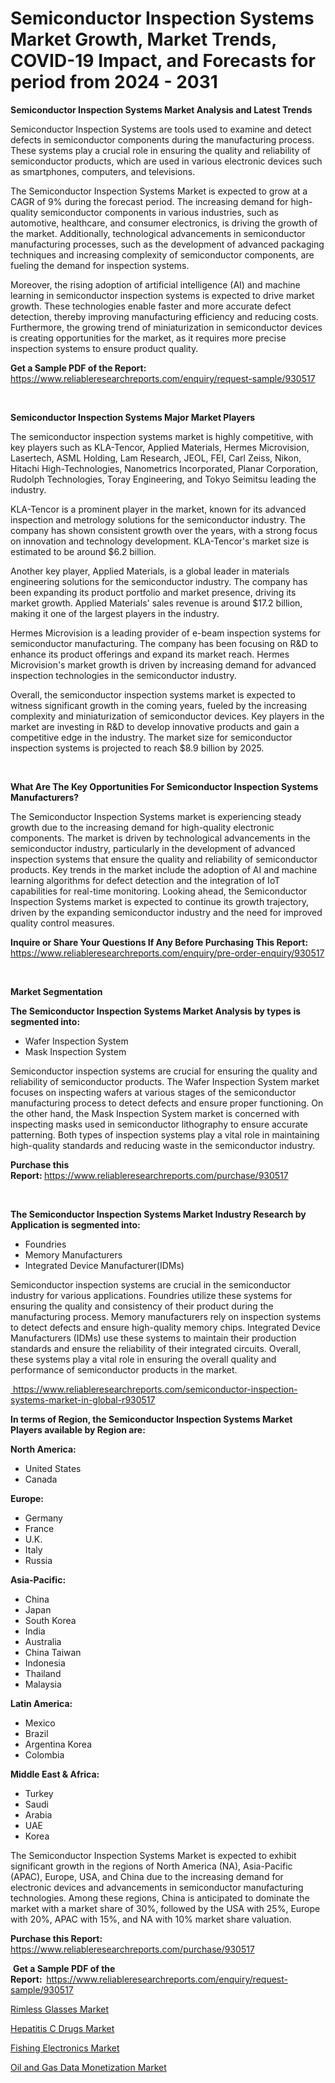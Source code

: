 <p><h1>Semiconductor Inspection Systems Market Growth, Market Trends, COVID-19 Impact, and Forecasts for period from 2024 - 2031</h1></p><p><strong>Semiconductor Inspection Systems Market Analysis and Latest Trends</strong></p>
<p><p>Semiconductor Inspection Systems are tools used to examine and detect defects in semiconductor components during the manufacturing process. These systems play a crucial role in ensuring the quality and reliability of semiconductor products, which are used in various electronic devices such as smartphones, computers, and televisions.</p><p>The Semiconductor Inspection Systems Market is expected to grow at a CAGR of 9% during the forecast period. The increasing demand for high-quality semiconductor components in various industries, such as automotive, healthcare, and consumer electronics, is driving the growth of the market. Additionally, technological advancements in semiconductor manufacturing processes, such as the development of advanced packaging techniques and increasing complexity of semiconductor components, are fueling the demand for inspection systems.</p><p>Moreover, the rising adoption of artificial intelligence (AI) and machine learning in semiconductor inspection systems is expected to drive market growth. These technologies enable faster and more accurate defect detection, thereby improving manufacturing efficiency and reducing costs. Furthermore, the growing trend of miniaturization in semiconductor devices is creating opportunities for the market, as it requires more precise inspection systems to ensure product quality.</p></p>
<p><strong>Get a Sample PDF of the Report:&nbsp;</strong> <a href="https://www.reliableresearchreports.com/enquiry/request-sample/930517">https://www.reliableresearchreports.com/enquiry/request-sample/930517</a></p>
<p>&nbsp;</p>
<p><strong>Semiconductor Inspection Systems Major Market Players</strong></p>
<p><p>The semiconductor inspection systems market is highly competitive, with key players such as KLA-Tencor, Applied Materials, Hermes Microvision, Lasertech, ASML Holding, Lam Research, JEOL, FEI, Carl Zeiss, Nikon, Hitachi High-Technologies, Nanometrics Incorporated, Planar Corporation, Rudolph Technologies, Toray Engineering, and Tokyo Seimitsu leading the industry.</p><p>KLA-Tencor is a prominent player in the market, known for its advanced inspection and metrology solutions for the semiconductor industry. The company has shown consistent growth over the years, with a strong focus on innovation and technology development. KLA-Tencor's market size is estimated to be around $6.2 billion.</p><p>Another key player, Applied Materials, is a global leader in materials engineering solutions for the semiconductor industry. The company has been expanding its product portfolio and market presence, driving its market growth. Applied Materials' sales revenue is around $17.2 billion, making it one of the largest players in the industry.</p><p>Hermes Microvision is a leading provider of e-beam inspection systems for semiconductor manufacturing. The company has been focusing on R&D to enhance its product offerings and expand its market reach. Hermes Microvision's market growth is driven by increasing demand for advanced inspection technologies in the semiconductor industry.</p><p>Overall, the semiconductor inspection systems market is expected to witness significant growth in the coming years, fueled by the increasing complexity and miniaturization of semiconductor devices. Key players in the market are investing in R&D to develop innovative products and gain a competitive edge in the industry. The market size for semiconductor inspection systems is projected to reach $8.9 billion by 2025.</p></p>
<p>&nbsp;</p>
<p><strong>What Are The Key Opportunities For Semiconductor Inspection Systems Manufacturers?</strong></p>
<p><p>The Semiconductor Inspection Systems market is experiencing steady growth due to the increasing demand for high-quality electronic components. The market is driven by technological advancements in the semiconductor industry, particularly in the development of advanced inspection systems that ensure the quality and reliability of semiconductor products. Key trends in the market include the adoption of AI and machine learning algorithms for defect detection and the integration of IoT capabilities for real-time monitoring. Looking ahead, the Semiconductor Inspection Systems market is expected to continue its growth trajectory, driven by the expanding semiconductor industry and the need for improved quality control measures.</p></p>
<p><strong>Inquire or Share Your Questions If Any Before Purchasing This Report:</strong> <a href="https://www.reliableresearchreports.com/enquiry/pre-order-enquiry/930517">https://www.reliableresearchreports.com/enquiry/pre-order-enquiry/930517</a></p>
<p>&nbsp;</p>
<p><strong>Market Segmentation</strong></p>
<p><strong>The Semiconductor Inspection Systems Market Analysis by types is segmented into:</strong></p>
<p><ul><li>Wafer Inspection System</li><li>Mask Inspection System</li></ul></p>
<p><p>Semiconductor inspection systems are crucial for ensuring the quality and reliability of semiconductor products. The Wafer Inspection System market focuses on inspecting wafers at various stages of the semiconductor manufacturing process to detect defects and ensure proper functioning. On the other hand, the Mask Inspection System market is concerned with inspecting masks used in semiconductor lithography to ensure accurate patterning. Both types of inspection systems play a vital role in maintaining high-quality standards and reducing waste in the semiconductor industry.</p></p>
<p><strong>Purchase this Report:&nbsp;</strong><a href="https://www.reliableresearchreports.com/purchase/930517">https://www.reliableresearchreports.com/purchase/930517</a></p>
<p>&nbsp;</p>
<p><strong>The Semiconductor Inspection Systems Market Industry Research by Application is segmented into:</strong></p>
<p><ul><li>Foundries</li><li>Memory Manufacturers</li><li>Integrated Device Manufacturer(IDMs)</li></ul></p>
<p><p>Semiconductor inspection systems are crucial in the semiconductor industry for various applications. Foundries utilize these systems for ensuring the quality and consistency of their product during the manufacturing process. Memory manufacturers rely on inspection systems to detect defects and ensure high-quality memory chips. Integrated Device Manufacturers (IDMs) use these systems to maintain their production standards and ensure the reliability of their integrated circuits. Overall, these systems play a vital role in ensuring the overall quality and performance of semiconductor products in the market.</p></p>
<p><a href="https://www.reliableresearchreports.com/semiconductor-inspection-systems-market-in-global-r930517">&nbsp;https://www.reliableresearchreports.com/semiconductor-inspection-systems-market-in-global-r930517</a></p>
<p><strong>In terms of Region, the Semiconductor Inspection Systems Market Players available by Region are:</strong></p>
<p>
    <p> <strong> North America: </strong>
        <ul>
            <li>United States</li>
            <li>Canada</li>
        </ul>
        </p> 
    <p> <strong> Europe: </strong>
        <ul>
            <li>Germany</li>
            <li>France</li>
            <li>U.K.</li>
            <li>Italy</li>
            <li>Russia</li>
        </ul>
        </p> 
    <p> <strong> Asia-Pacific: </strong>
        <ul>
            <li>China</li>
            <li>Japan</li>
            <li>South Korea</li>
            <li>India</li>
            <li>Australia</li>
            <li>China Taiwan</li>
            <li>Indonesia</li>
            <li>Thailand</li>
            <li>Malaysia</li>
        </ul>
        </p> 
    <p> <strong> Latin America: </strong>
        <ul>
            <li>Mexico</li>
            <li>Brazil</li>
            <li>Argentina Korea</li>
            <li>Colombia</li>
        </ul>
        </p> 
    <p> <strong> Middle East & Africa: </strong>
        <ul>
            <li>Turkey</li>
            <li>Saudi</li>
            <li>Arabia</li>
            <li>UAE</li>
            <li>Korea</li>
        </ul>
    </p>
    </p>
<p><p>The Semiconductor Inspection Systems Market is expected to exhibit significant growth in the regions of North America (NA), Asia-Pacific (APAC), Europe, USA, and China due to the increasing demand for electronic devices and advancements in semiconductor manufacturing technologies. Among these regions, China is anticipated to dominate the market with a market share of 30%, followed by the USA with 25%, Europe with 20%, APAC with 15%, and NA with 10% market share valuation.</p></p>
<p><strong>Purchase this Report: </strong><a href="https://www.reliableresearchreports.com/purchase/930517">https://www.reliableresearchreports.com/purchase/930517</a></p>
<p>&nbsp;<strong>Get a Sample PDF of the Report:&nbsp;&nbsp;</strong><a href="https://www.reliableresearchreports.com/enquiry/request-sample/930517">https://www.reliableresearchreports.com/enquiry/request-sample/930517</a></p>
<p><strong></strong></p>
<p><p><a href="https://medium.com/@sharquayrhodes1927/global-rimless-glasses-market-size-and-market-trends-analysis-by-regional-outlook-competitive-703c98c5b634">Rimless Glasses Market</a></p><p><a href="https://medium.com/@marcoshoppe2023/hepatitis-c-drugs-market-essentials-key-market-players-demand-drivers-and-roi-potential-18ad49729a18">Hepatitis C Drugs Market</a></p><p><a href="https://medium.com/@alyciaebert/fishing-electronics-market-global-market-trends-and-market-forecast-2024-2031-9cd6eedb8ceb">Fishing Electronics Market</a></p><p><a href="https://medium.com/@codystark63/oil-and-gas-data-monetization-market-trends-a-detailed-study-of-its-market-segmentation-and-6fde59bef6f7">Oil and Gas Data Monetization Market</a></p></p>